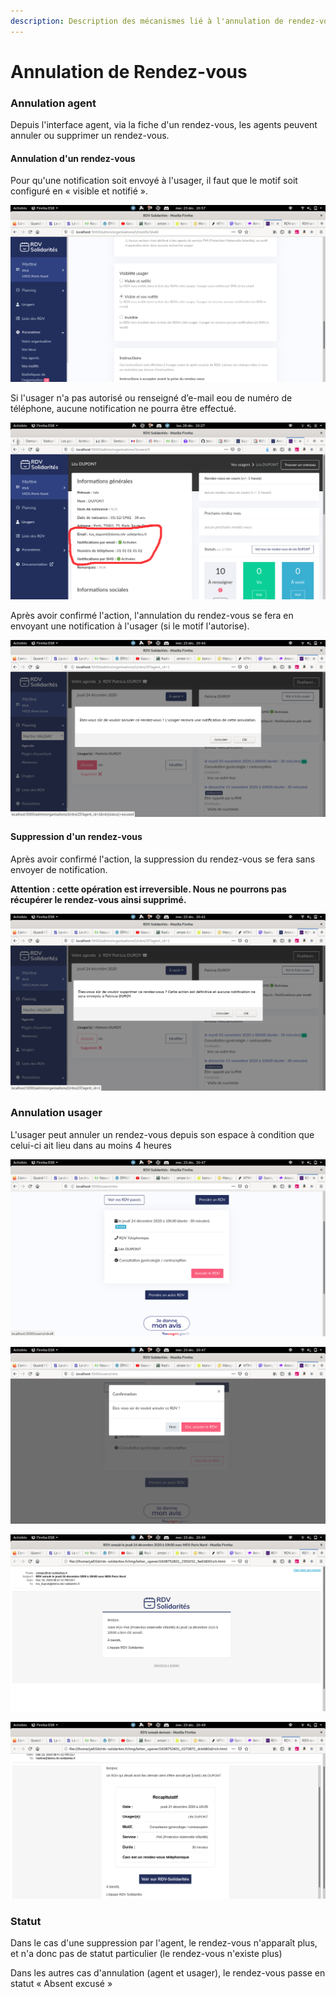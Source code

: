 ```yaml
---
description: Description des mécanismes lié à l'annulation de rendez-vous
---
```


# Annulation de Rendez-vous

### Annulation agent

Depuis l'interface agent, via la fiche d'un rendez-vous, les agents peuvent annuler ou supprimer un rendez-vous.

#### Annulation d'un rendez-vous

Pour qu'une notification soit envoyé à l'usager, il faut que le motif soit configuré en « visible et notifié ».

![Cas de motif configur&#xE9; pour ne pas notifier l&apos;usager](.gitbook/assets/capture-decran-de-2020-12-23-20-57-53.png)

Si l'usager n'a pas autorisé ou renseigné d’e-mail eou de numéro de téléphone, aucune notification ne pourra être effectué.

![](.gitbook/assets/capture-decran-de-2020-12-28-10-27-17.png)

Après avoir confirmé l'action, l'annulation du rendez-vous se fera en envoyant une notification à l'usager \(si le motif l'autorise\).

![Fen&#xEA;tre de confirmation de l&apos;annulation](.gitbook/assets/capture-decran-de-2020-12-23-20-44-16.png)

#### Suppression d'un rendez-vous

Après avoir confirmé l'action, la suppression du rendez-vous se fera sans envoyer de notification.

**Attention : cette opération est irreversible. Nous ne pourrons pas récupérer le rendez-vous ainsi supprimé.**

![Message de confirmation avant la suppression](.gitbook/assets/capture-decran-de-2020-12-23-20-41-12.png)

### Annulation usager

L'usager peut annuler un rendez-vous depuis son espace à condition que celui-ci  ait lieu dans au moins 4 heures

![Dans l&apos;interface usager, un bouton pour pouvoir annuler](.gitbook/assets/capture-decran-de-2020-12-23-20-47-02.png)

![La fen&#xEA;tre de confirmation cot&#xE9; usager](.gitbook/assets/capture-decran-de-2020-12-23-20-47-04.png)

![Notification &#xE0; l&apos;usager pour confirmer l&apos;annulation](.gitbook/assets/capture-decran-de-2020-12-23-20-49-21.png)

![Notification aux agents &#xE0; propos de l&apos;annulation du rendez-vous](.gitbook/assets/capture-decran-de-2020-12-23-20-49-23.png)



### Statut

Dans le cas d'une suppression par l'agent, le rendez-vous n'apparaît plus, et n'a donc pas de statut particulier \(le rendez-vous n'existe plus\)

Dans les autres cas d'annulation \(agent et usager\), le rendez-vous passe en statut « Absent excusé »

